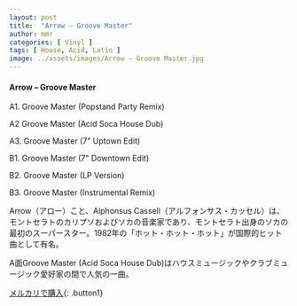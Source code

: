 ```yaml
---
layout: post
title:  "Arrow – Groove Master"
author: mmr
categories: [ Vinyl ]
tags: [ House, Acid, Latin ]
image: ../assets/images/Arrow – Groove Master.jpg
---
```


#### Arrow – Groove Master

A1. Groove Master (Popstand Party Remix)

A2  Groove Master (Acid Soca House Dub)

A3. Groove Master (7" Uptown Edit)

B1. Groove Master (7" Downtown Edit)

B2. Groove Master (LP Version)

B3. Groove Master (Instrumental Remix)

Arrow（アロー）こと、Alphonsus Cassell（アルフォンサス・カッセル）は、モントセラトのカリプソおよびソカの音楽家であり、モントセラト出身のソカの最初のスーパースター。1982年の「ホット・ホット・ホット」が国際的ヒット曲として有名。

A面Groove Master (Acid Soca House Dub)はハウスミュージックやクラブミュージック愛好家の間で人気の一曲。

[メルカリで購入](https://jp.mercari.com/item/m10585219627){: .button1}

